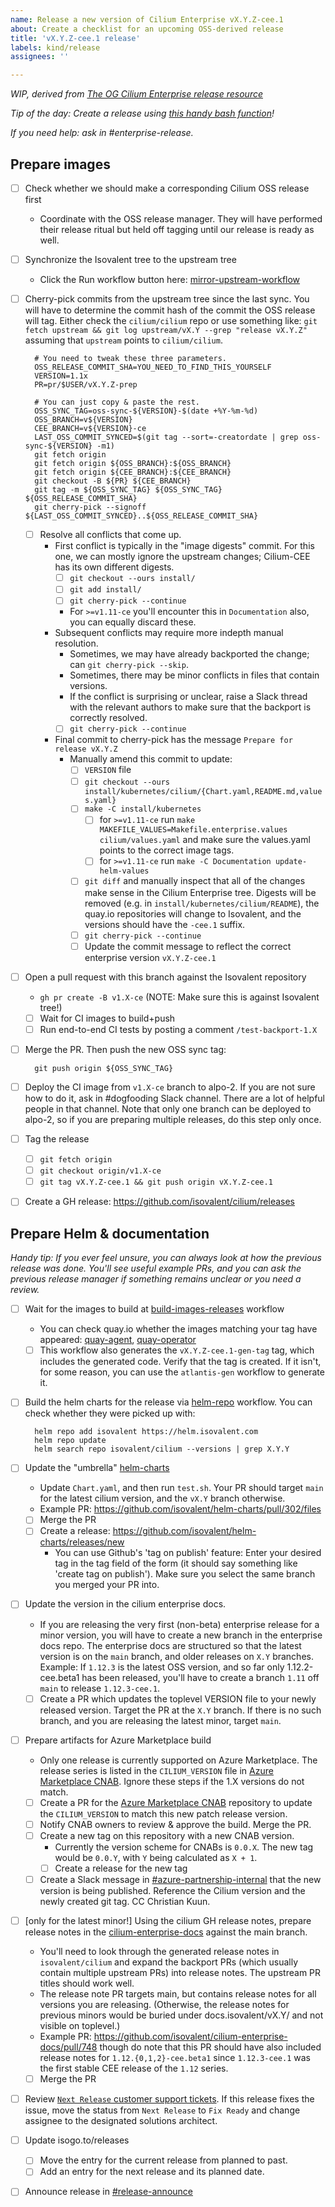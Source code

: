 ```yaml
---
name: Release a new version of Cilium Enterprise vX.Y.Z-cee.1
about: Create a checklist for an upcoming OSS-derived release
title: 'vX.Y.Z-cee.1 release'
labels: kind/release
assignees: ''

---
```


_WIP, derived from [The OG Cilium Enterprise release resource]_

_Tip of the day: Create a release using [this handy bash function]!_

_If you need help: ask in #enterprise-release._

## Prepare images

- [ ] Check whether we should make a corresponding Cilium OSS release first
  - Coordinate with the OSS release manager. They will have performed their
    release ritual but held off tagging until our release is ready as well.
- [ ] Synchronize the Isovalent tree to the upstream tree
  - Click the Run workflow button here: [mirror-upstream-workflow]
- [ ] Cherry-pick commits from the upstream tree since the last sync. You will
      have to determine the commit hash of the commit the OSS release will tag.
      Either check the `cilium/cilium` repo or use something like:
      `git fetch upstream && git log upstream/vX.Y --grep "release vX.Y.Z"`
      assuming that `upstream` points to `cilium/cilium`.

        # You need to tweak these three parameters.
        OSS_RELEASE_COMMIT_SHA=YOU_NEED_TO_FIND_THIS_YOURSELF
        VERSION=1.1x
        PR=pr/$USER/vX.Y.Z-prep

        # You can just copy & paste the rest.
        OSS_SYNC_TAG=oss-sync-${VERSION}-$(date +%Y-%m-%d)
        OSS_BRANCH=v${VERSION}
        CEE_BRANCH=v${VERSION}-ce
        LAST_OSS_COMMIT_SYNCED=$(git tag --sort=-creatordate | grep oss-sync-${VERSION} -m1)
        git fetch origin
        git fetch origin ${OSS_BRANCH}:${OSS_BRANCH}
        git fetch origin ${CEE_BRANCH}:${CEE_BRANCH}
        git checkout -B ${PR} ${CEE_BRANCH}
        git tag -m ${OSS_SYNC_TAG} ${OSS_SYNC_TAG} ${OSS_RELEASE_COMMIT_SHA}
        git cherry-pick --signoff ${LAST_OSS_COMMIT_SYNCED}..${OSS_RELEASE_COMMIT_SHA}

  - [ ] Resolve all conflicts that come up.
    - First conflict is typically in the "image digests" commit. For this one,
      we can mostly ignore the upstream changes; Cilium-CEE has its own
      different digests.
      - [ ] `git checkout --ours install/`
      - [ ] `git add install/`
      - [ ] `git cherry-pick --continue`
      - For `>=v1.11-ce` you'll encounter this in `Documentation` also, you can
        equally discard these.
    - Subsequent conflicts may require more indepth manual resolution.
      - Sometimes, we may have already backported the change; can `git cherry-pick --skip`.
      - Sometimes, there may be minor conflicts in files that contain versions.
      - If the conflict is surprising or unclear, raise a Slack thread with the
        relevant authors to make sure that the backport is correctly resolved.
      - [ ] `git cherry-pick --continue`
    - Final commit to cherry-pick has the message `Prepare for release vX.Y.Z`
      - Manually amend this commit to update:
        - [ ] `VERSION` file
        - [ ] `git checkout --ours install/kubernetes/cilium/{Chart.yaml,README.md,values.yaml}`
        - [ ] `make -C install/kubernetes`
          - [ ] for `>=v1.11-ce` run `make MAKEFILE_VALUES=Makefile.enterprise.values cilium/values.yaml`
                and make sure the values.yaml points to the correct image tags.
          - [ ] for `>=v1.11-ce` run `make -C Documentation update-helm-values`
        - [ ] `git diff` and manually inspect that all of the changes make sense
              in the Cilium Enterprise tree. Digests will be removed (e.g. in
              `install/kubernetes/cilium/README`), the quay.io repositories will
              change to Isovalent, and the versions should have the `-cee.1`
              suffix.
        - [ ] `git cherry-pick --continue`
        - [ ] Update the commit message to reflect the correct enterprise version `vX.Y.Z-cee.1`
- [ ] Open a pull request with this branch against the Isovalent repository
  - `gh pr create -B v1.X-ce` (NOTE: Make sure this is against Isovalent tree!)
  - [ ] Wait for CI images to build+push
  - [ ] Run end-to-end CI tests by posting a comment `/test-backport-1.X`
- [ ] Merge the PR. Then push the new OSS sync tag:

        git push origin ${OSS_SYNC_TAG}

- [ ] Deploy the CI image from `v1.X-ce` branch to alpo-2. If you are not sure how
      to do it, ask in #dogfooding Slack channel. There are a lot of helpful people
      in that channel. Note that only one branch can be deployed to alpo-2, so if
      you are preparing multiple releases, do this step only once.
- [ ] Tag the release
  - [ ] `git fetch origin`
  - [ ] `git checkout origin/v1.X-ce`
  - [ ] `git tag vX.Y.Z-cee.1 && git push origin vX.Y.Z-cee.1`
- [ ] Create a GH release: https://github.com/isovalent/cilium/releases

## Prepare Helm & documentation

_Handy tip: If you ever feel unsure, you can always look at how the previous
release was done. You'll see useful example PRs, and you can ask the previous
release manager if something remains unclear or you need a review._

- [ ] Wait for the images to build at [build-images-releases] workflow
  - You can check quay.io whether the images matching your tag have appeared:
    [quay-agent], [quay-operator]
  - [ ] This workflow also generates the `vX.Y.Z-cee.1-gen-tag` tag, which
        includes the generated code. Verify that the tag is created. If it
        isn't, for some reason, you can use the `atlantis-gen` workflow to
        generate it.
- [ ] Build the helm charts for the release via [helm-repo] workflow. You can
      check whether they were picked up with:

        helm repo add isovalent https://helm.isovalent.com
        helm repo update
        helm search repo isovalent/cilium --versions | grep X.Y.Y

- [ ] Update the "umbrella" [helm-charts]
  - Update `Chart.yaml`, and then run `test.sh`. Your PR should
    target `main` for the latest cilium version, and the `vX.Y` branch
    otherwise. 
  - Example PR: https://github.com/isovalent/helm-charts/pull/302/files
  - [ ] Merge the PR
  - [ ] Create a release: https://github.com/isovalent/helm-charts/releases/new
    - You can use Github's 'tag on publish' feature: Enter your desired tag in
      the tag field of the form (it should say something like 'create tag on
      publish'). Make sure you select the same branch you merged your PR into.
- [ ] Update the version in the cilium enterprise docs.
  - If you are releasing the very first (non-beta) enterprise release for a
    minor version, you will have to create a new branch in the enterprise docs
    repo. The enterprise docs are structured so that the latest version is on
    the `main` branch, and older releases on `X.Y` branches. Example: If
    `1.12.3` is the latest OSS version, and so far only 1.12.2-cee.beta1 has
    been released, you'll have to create a branch `1.11` off `main` to release
    `1.12.3-cee.1`.
  - [ ] Create a PR which updates the toplevel VERSION file to your newly
    released version. Target the PR at the `X.Y` branch. If there is no such
    branch, and you are releasing the latest minor, target `main`. 
- [ ] Prepare artifacts for Azure Marketplace build
  - Only one release is currently supported on Azure Marketplace. The release
    series is listed in the `CILIUM_VERSION` file in [Azure Marketplace CNAB].
    Ignore these steps if the 1.X versions do not match.
  - [ ] Create a PR for the [Azure Marketplace CNAB] repository to update the
        `CILIUM_VERSION` to match this new patch release version.
  - [ ] Notify CNAB owners to review & approve the build. Merge the PR.
  - [ ] Create a new tag on this repository with a new CNAB version.
    - Currently the version scheme for CNABs is `0.0.X`. The new tag would be
      `0.0.Y`, with `Y` being calculated as `X + 1`.
    - [ ] Create a release for the new tag
  - [ ] Create a Slack message in [#azure-partnership-internal] that the new
        version is being published. Reference the Cilium version and the newly
	created git tag. CC Christian Kuun.
- [ ] [only for the latest minor!] Using the cilium GH release notes, prepare
    release notes in the [cilium-enterprise-docs] against the main branch.
  - You'll need to look through the generated release notes in
    `isovalent/cilium` and expand the backport PRs (which usually contain
    multiple upstream PRs) into release notes. The upstream PR titles should
    work well.
  - The release note PR targets main, but contains release notes for all
    versions you are releasing. (Otherwise, the release notes for previous
    minors would be buried under docs.isovalent/vX.Y/ and not visible on
    toplevel.)
  - Example PR: https://github.com/isovalent/cilium-enterprise-docs/pull/748
    though do note that this PR should have also included release notes for
    `1.12.{0,1,2}-cee.beta1` since `1.12.3-cee.1` was the first stable CEE
    release of the `1.12` series.
  - [ ] Merge the PR
- [ ] Review [`Next Release` customer support tickets]. If this release fixes the issue, move the status
      from `Next Release` to `Fix Ready` and change assignee to the designated solutions architect.
- [ ] Update isogo.to/releases
  - [ ] Move the entry for the current release from planned to past.
  - [ ] Add an entry for the next release and its planned date.
- [ ] Announce release in [#release-announce](https://app.slack.com/client/T40ANG0TH/C043UEUA12T)

[Azure Marketplace CNAB]: https://github.com/isovalent/external-azure-marketplace-cnab
[#azure-partnership-internal]: https://isovalent.slack.com/archives/C0354JHPVT7
[build-images-releases]: https://github.com/isovalent/cilium/actions/workflows/build-images-releases.yaml
[cilium-enterprise-docs]: https://github.com/isovalent/cilium-enterprise-docs
[helm-charts]: https://github.com/isovalent/helm-charts
[helm-repo]: https://github.com/isovalent/helm-repo/actions/workflows/generate.yaml
[mirror-upstream-workflow]: https://github.com/isovalent/cilium/actions/workflows/mirror-upstream.yaml
[The OG Cilium Enterprise release resource]: https://docs.google.com/document/d/1-VNR7IwdQecWCtIiEChvfvUyit-kkRt-LVkavIDjHDU/edit
[this handy bash function]: https://github.com/isovalent/cilium/blob/default/create_release_issues.bash
[`Next Release` customer support tickets]: https://github.com/orgs/isovalent/projects/9/views/11
[quay-agent]: https://quay.io/repository/isovalent/cilium?tab=tags&tag=latest
[quay-operator]: https://quay.io/repository/isovalent/operator?tab=tags&tag=latest
